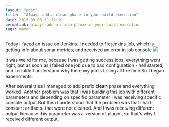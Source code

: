 ```yaml
---
layout: "post"
title:  "Always add a clean phase in your build execution"
date: 2015-09-03 11:32:19
permalink: always-add-a-clean-phase-in-your-build-execution
tags: maven
---
```



Today I faced an issue on Jenkins. I needed to fix jenkins job, which is getting info about sonar metrics, and received an error in job console
![](assets/images/Screen-Shot-2015-09-03-at-11-20-46-AM.png)

It was weird for me, because I was getting success jobs, everything went right, but as soon as I failed one job due to bad configuration - hell started, and I couldn't understand why there my job is failing all the time.So I began experiments.

After several tries I managed to add prefix **clean** phase and everything worked.
Another problem was that I was building this job with different parameters and depending on specific parameter I was receiving specific console output.But then I understood that the problem was that I had constant artifacts, that were not cleaned. And I was receiving different output because this parameter was a version of plugin , so that's why I received different output.